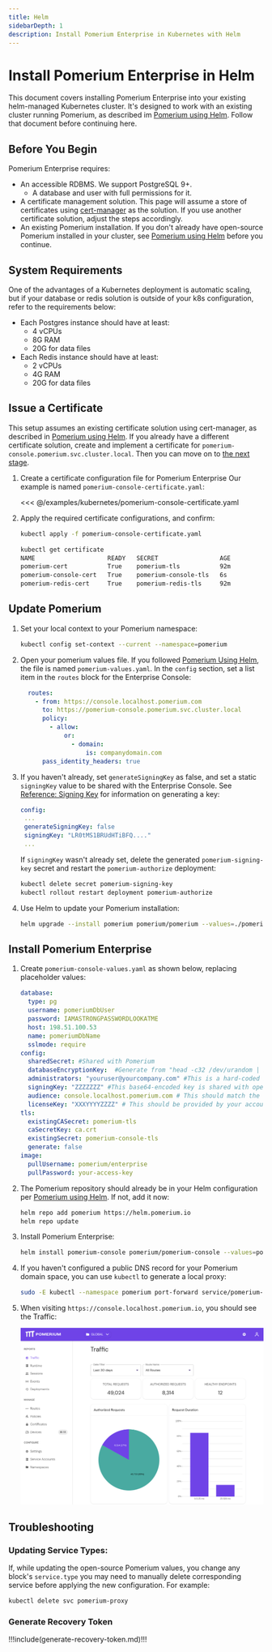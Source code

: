 ```yaml
---
title: Helm
sidebarDepth: 1
description: Install Pomerium Enterprise in Kubernetes with Helm
---
```


# Install Pomerium Enterprise in Helm

This document covers installing Pomerium Enterprise into your existing helm-managed Kubernetes cluster. It's designed to work with an existing cluster running Pomerium, as described im [Pomerium using Helm]. Follow that document before continuing here.

## Before You Begin

Pomerium Enterprise requires:

- An accessible RDBMS. We support PostgreSQL 9+.
   - A database and user with full permissions for it.
- A certificate management solution. This page will assume a store of certificates using [cert-manager] as the solution. If you use another certificate solution, adjust the steps accordingly.
- An existing Pomerium installation. If you don't already have open-source Pomerium installed in your cluster, see [Pomerium using Helm] before you continue.


## System Requirements

One of the advantages of a Kubernetes deployment is automatic scaling, but if your database or redis solution is outside of your k8s configuration, refer to the requirements below:

- Each Postgres instance should have at least:
    - 4 vCPUs
    - 8G RAM
    - 20G for data files
- Each Redis instance should have at least:
    - 2 vCPUs
    - 4G RAM
    - 20G for data files

## Issue a Certificate

This setup assumes an existing certificate solution using cert-manager, as described in [Pomerium using Helm]. If you already have a different certificate solution, create and implement a certificate for `pomerium-console.pomerium.svc.cluster.local`. Then you can move on to [the next stage](#update-pomerium).


1. Create a certificate configuration file for Pomerium Enterprise Our example is named `pomerium-console-certificate.yaml`:

   <<< @/examples/kubernetes/pomerium-console-certificate.yaml

1. Apply the required certificate configurations, and confirm:

   ```bash
   kubectl apply -f pomerium-console-certificate.yaml
   ```

   ```bash
   kubectl get certificate
   NAME                    READY   SECRET                 AGE
   pomerium-cert           True    pomerium-tls           92m
   pomerium-console-cert   True    pomerium-console-tls   6s
   pomerium-redis-cert     True    pomerium-redis-tls     92m
   ```

## Update Pomerium

1. Set your local context to your Pomerium namespace:

   ```bash
   kubectl config set-context --current --namespace=pomerium
   ```

1. Open your pomerium values file. If you followed [Pomerium Using Helm], the file is named `pomerium-values.yaml`. In the `config` section, set a list item in the `routes` block for the Enterprise Console:

   ```yaml
     routes:
       - from: https://console.localhost.pomerium.com
         to: https://pomerium-console.pomerium.svc.cluster.local
         policy:
           - allow:
               or:
                 - domain:
                     is: companydomain.com
         pass_identity_headers: true
   ```

1. If you haven't already, set `generateSigningKey` as false, and set a static `signingKey` value to be shared with the Enterprise Console. See [Reference: Signing Key](/reference/readme.md#signing-key) for information on generating a key:

   ```yaml
   config:
    ...
    generateSigningKey: false
    signingKey: "LR0tMS1BRUdHTiBFQ...."
    ...
   ```

   If `signingKey` wasn't already set, delete the generated `pomerium-signing-key` secret and restart the `pomerium-authorize` deployment:

   ```bash
   kubectl delete secret pomerium-signing-key
   kubectl rollout restart deployment pomerium-authorize
   ```

1. Use Helm to update your Pomerium installation:

   ```bash
   helm upgrade --install pomerium pomerium/pomerium --values=./pomerium-values.yaml
   ```

## Install Pomerium Enterprise

1. Create `pomerium-console-values.yaml` as shown below, replacing placeholder values:

   ```yaml
   database:
     type: pg
     username: pomeriumDbUser
     password: IAMASTRONGPASSWORDLOOKATME
     host: 198.51.100.53
     name: pomeriumDbName
     sslmode: require
   config:
     sharedSecret: #Shared with Pomerium
     databaseEncryptionKey:  #Generate from "head -c32 /dev/urandom | base64"
     administrators: "youruser@yourcompany.com" #This is a hard-coded access, remove once setup is complete
     signingKey: "ZZZZZZZ" #This base64-encoded key is shared with open-source Pomerium
     audience: console.localhost.pomerium.com # This should match the "from" value in your Pomerium route, excluding protocol.
     licenseKey: "XXXYYYYZZZZ" # This should be provided by your account team.
   tls:
     existingCASecret: pomerium-tls
     caSecretKey: ca.crt
     existingSecret: pomerium-console-tls
     generate: false
   image:
     pullUsername: pomerium/enterprise
     pullPassword: your-access-key
   ```

1. The Pomerium repository should already be in your Helm configuration per [Pomerium using Helm]. If not, add it now:

   ```bash
   helm repo add pomerium https://helm.pomerium.io
   helm repo update
   ```

1. Install Pomerium Enterprise:

   ```bash
   helm install pomerium-console pomerium/pomerium-console --values=pomerium-console-values.yaml
   ```

1. If you haven't configured a public DNS record for your Pomerium domain space, you can use `kubectl` to generate a local proxy:

   ```bash
   sudo -E kubectl --namespace pomerium port-forward service/pomerium-proxy 443:443
   ```

1. When visiting `https://console.localhost.pomerium.io`, you should see the Traffic:

   ![The Traffic List page after installing Pomerium Enterprise](../img/console-route-traffic.png)

## Troubleshooting

### Updating Service Types:

If, while updating the open-source Pomerium values, you change any block's `service.type` you may need to manually delete corresponding service before applying the new configuration. For example:

```bash
kubectl delete svc pomerium-proxy
```

[Pomerium using Helm]: /docs/k8s/helm.md
[cert-manager]: https://cert-manager.io/docs/

### Generate Recovery Token

!!!include(generate-recovery-token.md)!!!

